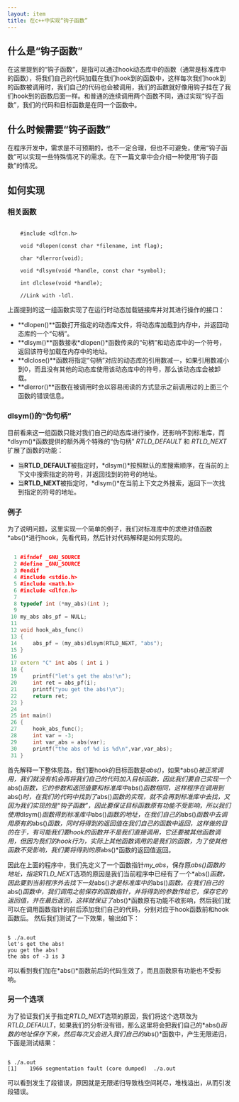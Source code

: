 ```yaml
---
layout: item
title: 在c++中实现“钩子函数”
---
```



## 什么是“钩子函数”

  在这里提到的“钩子函数”，是指可以通过hook动态库中的函数（通常是标准库中的函数），将我们自己的代码加载在我们hook到的函数中，这样每次我们hook到的函数被调用时，我们自己的代码也会被调用，我们的函数就好像用钩子挂在了我们hook到的函数后面一样。和普通的连续调用两个函数不同，通过实现“钩子函数”，我们的代码和目标函数是在同一个函数中。

## 什么时候需要“钩子函数”

  在程序开发中，需求是不可预期的，也不一定合理，但也不可避免，使用“钩子函数”可以实现一些特殊情况下的需求。在下一篇文章中会介绍一种使用“钩子函数”的情况。

## 如何实现

### 相关函数

```c++?start_inline=true

	#include <dlfcn.h>

	void *dlopen(const char *filename, int flag);

	char *dlerror(void);

	void *dlsym(void *handle, const char *symbol);

	int dlclose(void *handle);

	//Link with -ldl.

```

  上面提到的这一组函数实现了在运行时动态加载链接库并对其进行操作的接口：
  - **dlopen()**函数打开指定的动态库文件，将动态库加载到内存中，并返回动态库的一个“句柄”。
  - **dlsym()**函数接收*dlopen()*函数传来的“句柄”和动态库中的一个符号，返回该符号加载在内存中的地址。
  - **dlclose()**函数将指定“句柄”对应的动态库的引用数减一，如果引用数减小到0，而且没有其他的动态库使用该动态库中的符号，那么该动态库会被卸载。
  - **dlerror()**函数在被调用时会以容易阅读的方式显示之前调用过的上面三个函数的错误信息。

### dlsym()的“伪句柄”

  目前看来这一组函数只能对我们自己的动态库进行操作，还影响不到标准库，而*dlsym()*函数提供的额外两个特殊的“伪句柄” *RTLD\_DEFAULT* 和 *RTLD\_NEXT* 扩展了函数的功能：
  - 当**RTLD\_DEFAULT**被指定时，*dlsym()*按照默认的库搜索顺序，在当前的上下文中搜索指定的符号，并返回找到的符号的地址。
  - 当**RTLD\_NEXT**被指定时，*dlsym()*在当前上下文之外搜索，返回下一次找到指定的符号的地址。

### 例子

  为了说明问题，这里实现一个简单的例子，我们对标准库中的求绝对值函数*abs()*进行hook，先看代码，然后针对代码解释是如何实现的。

```c++

  1 #ifndef _GNU_SOURCE
  2 #define _GNU_SOURCE
  3 #endif
  4 #include <stdio.h>
  5 #include <math.h>
  6 #include <dlfcn.h>
  7
  8 typedef int (*my_abs)(int );
  9
 10 my_abs abs_pf = NULL;
 11
 12 void hook_abs_func()
 13 {
 14     abs_pf = (my_abs)dlsym(RTLD_NEXT, "abs");
 15 }
 16
 17 extern "C" int abs ( int i )
 18 {
 19     printf("let's get the abs!\n");
 20     int ret = abs_pf(i);
 21     printf("you get the abs!\n");
 22     return ret;
 23 }
 24
 25 int main()
 26 {
 27     hook_abs_func();
 28     int var = -3;
 29     int var_abs = abs(var);
 30     printf("the abs of %d is %d\n",var,var_abs);
 31 }

```
  首先解释一下整体思路，我们要hook的目标函数是*abs()*，如果*abs()*被正常调用，我们就没有机会再将我们自己的代码加入目标函数，因此我们要自己实现一个*abs()*函数，它的参数和返回值要和标准库中*abs()*函数相同，这样程序在调用到*abs()*时，在我们的代码中找到了*abs()*函数的实现，就不会再到标准库中去找，又因为我们实现的是“钩子函数”，因此要保证目标函数原有功能不受影响，所以我们使用*dlsym()*函数得到标准库中*abs()*函数的地址，在我们自己的*abs()*函数中去调用原有的*abs()*函数，同时将得到的返回值在我们自己的函数中返回，这样做的目的在于，有可能我们要hook的函数并不是我们直接调用，它还要被其他函数调用，但因为我们的hook行为，实际上其他函数调用的是我们的函数，为了使其他函数不受影响，我们要将得到的原*abs()*函数的返回值返回。

  因此在上面的程序中，我们先定义了一个函数指针*my_abs*，保存原*abs()*函数的地址，指定*RTLD\_NEXT*选项的原因是我们当前程序中已经有了一个*abs()*函数，因此要到当前程序外去找下一处*abs()*才是标准库中的*abs()*函数。在我们自己的*abs()*函数中，我们调用之前保存的函数指针，并将得到的参数传给它，保存它的返回值，并在最后返回，这样就保证了*abs()*函数原有功能不收影响，然后我们就可以在调用函数指针的前后添加我们自己的代码，分别对应于hook函数前和hook函数后。
  然后我们测试了一下效果，输出如下：

```

$ ./a.out
let's get the abs!
you get the abs!
the abs of -3 is 3

```

  可以看到我们加在*abs()*函数前后的代码生效了，而且函数原有功能也不受影响。

### 另一个选项

  为了验证我们关于指定*RTLD\_NEXT*选项的原因，我们将这个选项改为*RTLD\_DEFAULT*，如果我们的分析没有错，那么这里将会把我们自己的*abs()*函数的地址保存下来，然后每次又会进入我们自己的*abs()*函数中，产生无限递归，下面是测试结果：

```

$ ./a.out
[1]    1966 segmentation fault (core dumped)  ./a.out

```

  可以看到发生了段错误，原因就是无限递归导致栈空间耗尽，堆栈溢出，从而引发段错误。